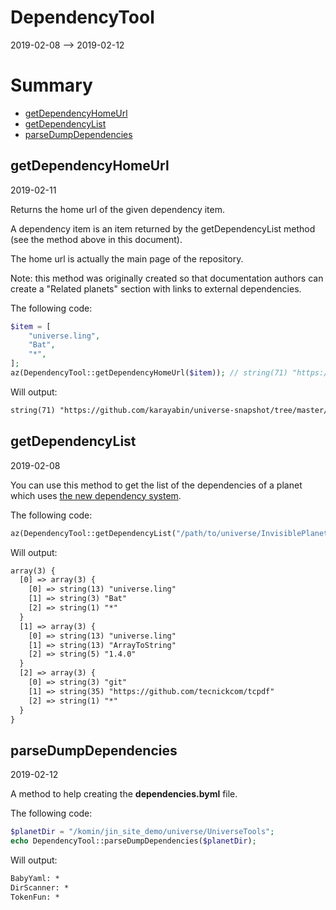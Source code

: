 DependencyTool
==============
2019-02-08 --> 2019-02-12


Summary
=======

- [getDependencyHomeUrl](#getdependencyhomeurl)
- [getDependencyList](#getdependencylist)
- [parseDumpDependencies](#parsedumpdependencies)



getDependencyHomeUrl
------------------------
2019-02-11


Returns the home url of the given dependency item.

A dependency item is an item returned by the getDependencyList method (see the method above in this document).

The home url is actually the main page of the repository.

Note: this method was originally created so that documentation authors can create a "Related planets" section
with links to external dependencies.




The following code:

```php
$item = [
    "universe.ling",
    "Bat",
    "*",
];
az(DependencyTool::getDependencyHomeUrl($item)); // string(71) "https://github.com/karayabin/universe-snapshot/tree/master/universe/Ling/Bat"
```


Will output:

```html
string(71) "https://github.com/karayabin/universe-snapshot/tree/master/universe/Ling/Bat"
```



getDependencyList
-----------------
2019-02-08



You can use this method to get the list of the dependencies of a planet which uses [the new dependency system](https://github.com/lingtalfi/TheScientist/blob/master/universe-dependencies-2019.md).

The following code:

```php
az(DependencyTool::getDependencyList("/path/to/universe/InvisiblePlanet"));
```


Will output:

```html
array(3) {
  [0] => array(3) {
    [0] => string(13) "universe.ling"
    [1] => string(3) "Bat"
    [2] => string(1) "*"
  }
  [1] => array(3) {
    [0] => string(13) "universe.ling"
    [1] => string(13) "ArrayToString"
    [2] => string(5) "1.4.0"
  }
  [2] => array(3) {
    [0] => string(3) "git"
    [1] => string(35) "https://github.com/tecnickcom/tcpdf"
    [2] => string(1) "*"
  }
}

```



parseDumpDependencies
-----------------
2019-02-12



A method to help creating the **dependencies.byml** file.


The following code:

```php
$planetDir = "/komin/jin_site_demo/universe/UniverseTools";
echo DependencyTool::parseDumpDependencies($planetDir);
```


Will output:

```html
BabyYaml: *
DirScanner: *
TokenFun: *
```

